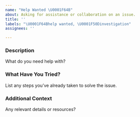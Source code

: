 ```yaml
---
name: "Help Wanted \U0001F64B"
about: Asking for assistance or collaboration on an issue.
title: ''
labels: "\U0001F64Bhelp wanted, \U0001F50Dinvestigation"
assignees: ''

---
```


### Description
What do you need help with?

### What Have You Tried?
List any steps you’ve already taken to solve the issue.

### Additional Context
Any relevant details or resources?
